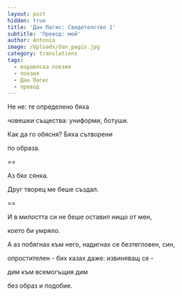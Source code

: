 ```yaml
---
layout: post
hidden: true
title: 'Дан Пагис: Свидетелство 1'
subtitle: 'Превод: мой'
author: Antonia
image: /Uploads/dan_pagis.jpg
category: translations
tags:
  - израелска поезия
  - поезия
  - Дан Пагис
  - превод
---
```

Не не: те определено бяха

човешки същества: униформи, ботуши.

Как да го обясня? Бяха сътворени

по образа.

\==

Аз бях сянка.

Друг творец ме беше създал.

\==

И в милостта си не беше оставил нищо от мен,

което би умряло.

А аз побягнах към него, надигнах се безтегловен, син,

опростителен - бих казах даже: извиняващ се -

дим към всемогъщия дим

без образ и подобие.
